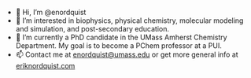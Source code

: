- 👋 Hi, I’m @enordquist
- 👀 I’m interested in biophysics, physical chemistry, molecular modeling and simulation, and post-secondary education.
- 🌱 I’m currently a PhD candidate in the UMass Amherst Chemistry Department. My goal is to become a PChem professor at a PUI.
- 📫 Contact me at enordquist@umass.edu or get more general info at [eriknordquist.com](eriknordquist.com)

<!---
enordquist/enordquist is a ✨ special ✨ repository because its `README.md` (this file) appears on your GitHub profile.
You can click the Preview link to take a look at your changes.
--->
